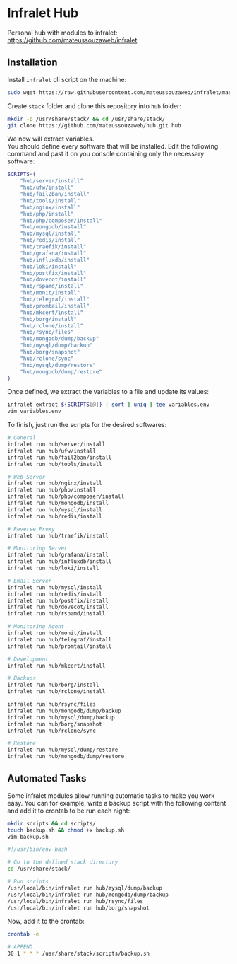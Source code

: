 # Infralet Hub

Personal hub with modules to infralet: \
<https://github.com/mateussouzaweb/infralet>

## Installation

Install ``infralet`` cli script on the machine:

```bash
sudo wget https://raw.githubusercontent.com/mateussouzaweb/infralet/master/infralet.sh -O /usr/local/bin/infralet && sudo chmod +x /usr/local/bin/infralet
```

Create ``stack`` folder and clone this repository into ``hub`` folder:

```bash
mkdir -p /usr/share/stack/ && cd /usr/share/stack/
git clone https://github.com/mateussouzaweb/hub.git hub
```

We now will extract variables. \
You should define every software that will be installed. Edit the following command and past it on you console containing only the necessary software:

```bash
SCRIPTS=(
    "hub/server/install"
    "hub/ufw/install"
    "hub/fail2ban/install"
    "hub/tools/install"
    "hub/nginx/install"
    "hub/php/install"
    "hub/php/composer/install"
    "hub/mongodb/install"
    "hub/mysql/install"
    "hub/redis/install"
    "hub/traefik/install"
    "hub/grafana/install"
    "hub/influxdb/install"
    "hub/loki/install"
    "hub/postfix/install"
    "hub/dovecot/install"
    "hub/rspamd/install"
    "hub/monit/install"
    "hub/telegraf/install"
    "hub/promtail/install"
    "hub/mkcert/install"
    "hub/borg/install"
    "hub/rclone/install"
    "hub/rsync/files"
    "hub/mongodb/dump/backup"
    "hub/mysql/dump/backup"
    "hub/borg/snapshot"
    "hub/rclone/sync"
    "hub/mysql/dump/restore"
    "hub/mongodb/dump/restore"
)
```

Once defined, we extract the variables to a file and update its values:

```bash
infralet extract ${SCRIPTS[@]} | sort | uniq | tee variables.env
vim variables.env
```

To finish, just run the scripts for the desired softwares:

```bash
# General
infralet run hub/server/install
infralet run hub/ufw/install
infralet run hub/fail2ban/install
infralet run hub/tools/install

# Web Server
infralet run hub/nginx/install
infralet run hub/php/install
infralet run hub/php/composer/install
infralet run hub/mongodb/install
infralet run hub/mysql/install
infralet run hub/redis/install

# Reverse Proxy
infralet run hub/traefik/install

# Monitoring Server
infralet run hub/grafana/install
infralet run hub/influxdb/install
infralet run hub/loki/install

# Email Server
infralet run hub/mysql/install
infralet run hub/redis/install
infralet run hub/postfix/install
infralet run hub/dovecot/install
infralet run hub/rspamd/install

# Monitoring Agent
infralet run hub/monit/install
infralet run hub/telegraf/install
infralet run hub/promtail/install

# Development
infralet run hub/mkcert/install

# Backups
infralet run hub/borg/install
infralet run hub/rclone/install

infralet run hub/rsync/files
infralet run hub/mongodb/dump/backup
infralet run hub/mysql/dump/backup
infralet run hub/borg/snapshot
infralet run hub/rclone/sync

# Restore
infralet run hub/mysql/dump/restore
infralet run hub/mongodb/dump/restore
```

## Automated Tasks

Some infralet modules allow running automatic tasks to make you work easy. You can for example, write a backup script with the following content and add it to crontab to be run each night:

```bash
mkdir scripts && cd scripts/
touch backup.sh && chmod +x backup.sh
vim backup.sh
```

```bash
#!/usr/bin/env bash

# Go to the defined stack directory
cd /usr/share/stack/

# Run scripts
/usr/local/bin/infralet run hub/mysql/dump/backup
/usr/local/bin/infralet run hub/mongodb/dump/backup
/usr/local/bin/infralet run hub/rsync/files
/usr/local/bin/infralet run hub/borg/snapshot
```

Now, add it to the crontab:

```bash
crontab -e
```

```bash
# APPEND
30 1 * * * /usr/share/stack/scripts/backup.sh
```
